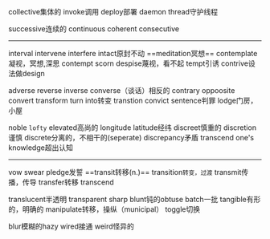 collective集体的
invoke调用
deploy部署
daemon thread守护线程

successive连续的
continuous
coherent
consecutive
******
interval intervene interfere
intact原封不动
==meditation冥想== contemplate凝视，冥想,深思
contempt scorn despise蔑视，看不起
tempt引诱
contrive设法做design

adverse reverse inverse converse（谈话）相反的
contrary oppoosite
convert transform turn into转变 transtion
convict sentence判罪
lodge门房，小屋

noble `lofty` elevated高尚的
longitude latitude经纬
discreet慎重的 discretion谨慎
discrete分离的，不相干的(seperate) discrepancy矛盾
transcend one's knowledge超出认知
*************
vow swear pledge发誓
==transit转移(n.)== transition`转变，过渡`
transmit传播，传导
transfer转移
transcend

translucent半透明 transparent
sharp blunt钝的obtuse
batch一批
tangible有形的，明确的
manipulate转移，操纵（municipal） toggle切换

blur模糊的hazy
wired接通 weird怪异的





